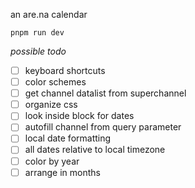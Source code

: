 an are.na calendar

```
pnpm run dev
```

*possible todo*
- [ ] keyboard shortcuts
- [ ] color schemes
- [ ] get channel datalist from superchannel
- [ ] organize css
- [ ] look inside block for dates
- [ ] autofill channel from query parameter
- [ ] local date formatting
- [ ] all dates relative to local timezone
- [ ] color by year
- [ ] arrange in months
